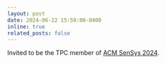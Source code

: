 ```yaml
---
layout: post
date: 2024-06-22 15:59:00-0400
inline: true
related_posts: false
---
```


Invited to be the TPC member of [ACM SenSys 2024](https://sensys.acm.org/2024/).
